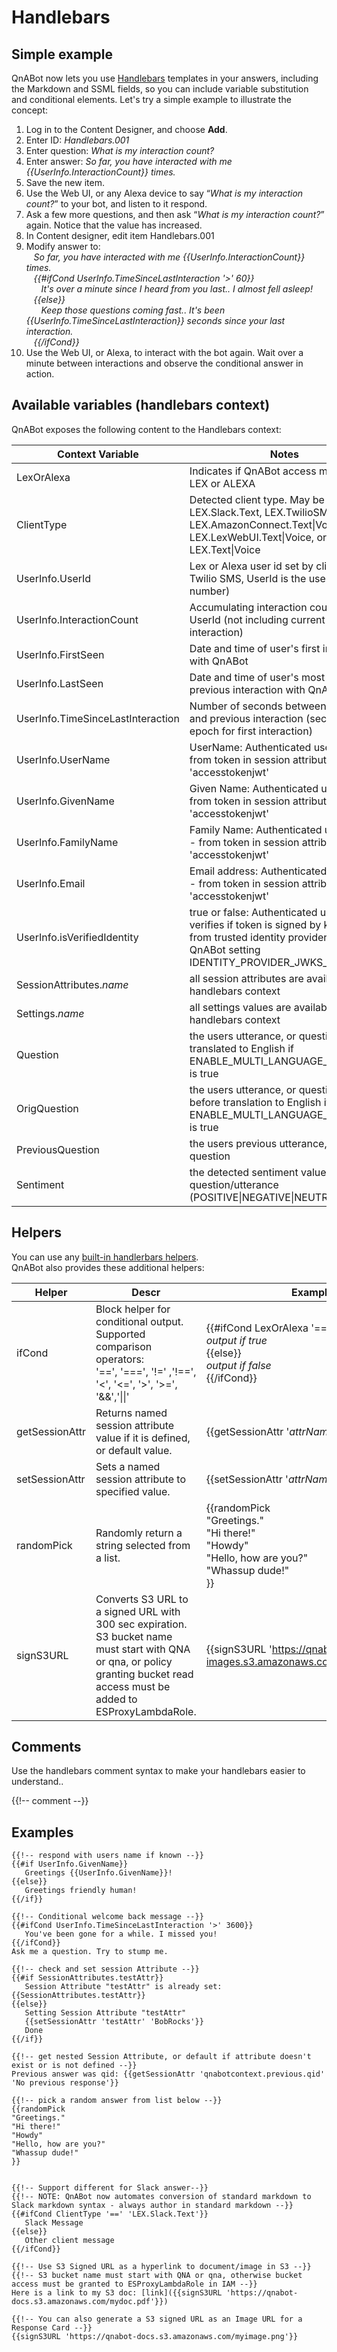 # Handlebars

## Simple example

QnABot now lets you use [Handlebars](https://handlebarsjs.com/) templates in your answers, including the Markdown and SSML fields, so you can include variable substitution and conditional elements. Let's try a simple example to illustrate the concept:

1. Log in to the Content Designer, and choose **Add**.
1. Enter ID: *Handlebars.001*
1. Enter question: *What is my interaction count?*
1. Enter answer: *So far, you have interacted with me {{UserInfo.InteractionCount}} times.*
1. Save the new item.
1. Use the Web UI, or any Alexa device to say “*What is my interaction count?*” to your bot, and listen to it respond. 
1. Ask a few more questions, and then ask “*What is my interaction count?*” again. Notice that the value has increased.
1. In Content designer, edit item Handlebars.001
1. Modify answer to:      
   _So far, you have interacted with me {{UserInfo.InteractionCount}} times.   
   {{#ifCond UserInfo.TimeSinceLastInteraction '>' 60}}   
      It's over a minute since I heard from you last.. I almost fell asleep!   
   {{else}}   
      Keep those questions coming fast.. It's been {{UserInfo.TimeSinceLastInteraction}} seconds since your last interaction.   
   {{/ifCond}}_   
1. Use the Web UI, or Alexa, to interact with the bot again. Wait over a minute between interactions and observe the conditional answer in action.

## Available variables (handlebars context)
QnABot exposes the following content to the Handlebars context:

|Context Variable                  | Notes                                                                                          |
|----------------------------------|------------------------------------------------------------------------------------------------|
|LexOrAlexa                        | Indicates if QnABot access method is LEX or ALEXA |
|ClientType                        | Detected client type. May be ALEXA, LEX.Slack.Text, LEX.TwilioSMS.Text, LEX.AmazonConnect.Text&#124;Voice, LEX.LexWebUI.Text&#124;Voice, or LEX.Text&#124;Voice | 
|UserInfo.UserId                   | Lex or Alexa user id set by client (For Twilio SMS, UserId is the user's phone number) |
|UserInfo.InteractionCount         | Accumulating interaction count for UserId (not including current interaction) |
|UserInfo.FirstSeen                | Date and time of user's first interaction with QnABot |
|UserInfo.LastSeen                 | Date and time of user's most recent previous interaction with QnABot |
|UserInfo.TimeSinceLastInteraction | Number of seconds between current and previous interaction (seconds since epoch for first interaction) |
|UserInfo.UserName                 | UserName: Authenticated users only - from token in session attribute 'accesstokenjwt' |
|UserInfo.GivenName                | Given Name: Authenticated users only - from token in session attribute 'accesstokenjwt' |
|UserInfo.FamilyName               | Family Name: Authenticated users only - from token in session attribute 'accesstokenjwt' |
|UserInfo.Email                    | Email address: Authenticated users only - from token in session attribute 'accesstokenjwt' |
|UserInfo.isVerifiedIdentity       | true or false: Authenticated users only - verifies if token is signed by key in jwks from trusted identity provider per QnABot setting IDENTITY\_PROVIDER\_JWKS\_URLS |
|SessionAttributes._name_          | all session attributes are available to the handlebars context |
|Settings._name_                   | all settings values are available to the handlebars context |
|Question                          | the users utterance, or question - translated to English if ENABLE\_MULTI\_LANGUAGE\_SUPPORT is true |
|OrigQuestion                      | the users utterance, or question - before translation to English if ENABLE\_MULTI\_LANGUAGE\_SUPPORT is true |
|PreviousQuestion                  | the users previous utterance, or question |
|Sentiment                         | the detected sentiment value of user's question/utterance (POSITIVE\|NEGATIVE\|NEUTRAL\|MIXED)|


## Helpers
You can use any [built-in handlerbars helpers](https://handlebarsjs.com/guide/builtin-helpers.html).  
QnABot also provides these additional helpers:

|Helper                  | Descr                                      | Example                                                                                     |
|------------------------|--------------------------------------------|---------------------------------------------------------------------------------------------|
|ifCond                  | Block helper for conditional output.<br>Supported comparison operators:<br>'==', '===', '!=' ,'!==', '<', '<=', '>', '>=', '&&','&#124;&#124;' |{{#ifCond LexOrAlexa '==' 'LEX'}}<br>_output if true_<br>{{else}}<br>_output if false_<br>{{/ifCond}}<br> |
|getSessionAttr          | Returns named session attribute value if it is defined, or default value. | {{getSessionAttr '_attrName_' '_default_'}} |
|setSessionAttr          | Sets a named session attribute to specified value. | {{setSessionAttr '_attrName_' '_value_'}} |
|randomPick              | Randomly return a string selected from a list. | {{randomPick<br>"Greetings."<br>"Hi there!"<br>"Howdy"<br>"Hello, how are you?"<br>"Whassup dude!"<br>}}|
|signS3URL               | Converts S3 URL to a signed URL with 300 sec expiration. S3 bucket name must start with QNA or qna, or policy granting bucket read access must be added to ESProxyLambdaRole. | {{signS3URL 'https://qnabot-images.s3.amazonaws.com/testimage.png'}}|

## Comments
Use the handlebars comment syntax to make your handlebars easier to understand..
  
{{!-- comment --}}

## Examples  

```
{{!-- respond with users name if known --}}
{{#if UserInfo.GivenName}}
   Greetings {{UserInfo.GivenName}}! 
{{else}}
   Greetings friendly human! 
{{/if}}

{{!-- Conditional welcome back message --}}
{{#ifCond UserInfo.TimeSinceLastInteraction '>' 3600}}
   You've been gone for a while. I missed you!
{{/ifCond}}
Ask me a question. Try to stump me. 

{{!-- check and set session Attribute --}}
{{#if SessionAttributes.testAttr}}
   Session Attribute "testAttr" is already set: {{SessionAttributes.testAttr}}
{{else}}
   Setting Session Attribute "testAttr" 
   {{setSessionAttr 'testAttr' 'BobRocks'}}
   Done
{{/if}}

{{!-- get nested Session Attribute, or default if attribute doesn't exist or is not defined --}}
Previous answer was qid: {{getSessionAttr 'qnabotcontext.previous.qid' 'No previous response'}}

{{!-- pick a random answer from list below --}}
{{randomPick 
"Greetings." 
"Hi there!" 
"Howdy"
"Hello, how are you?"
"Whassup dude!"
}}


{{!-- Support different for Slack answer--}}
{{!-- NOTE: QnABot now automates conversion of standard markdown to Slack markdown syntax - always author in standard markdown --}}
{{#ifCond ClientType '==' 'LEX.Slack.Text'}}
   Slack Message
{{else}}
   Other client message 
{{/ifCond}}

{{!-- Use S3 Signed URL as a hyperlink to document/image in S3 --}}
{{!-- S3 bucket name must start with QNA or qna, otherwise bucket access must be granted to ESProxyLambdaRole in IAM --}}
Here is a link to my S3 doc: [link]({{signS3URL 'https://qnabot-docs.s3.amazonaws.com/mydoc.pdf'}}) 

{{!-- You can also generate a S3 signed URL as an Image URL for a Response Card --}}
{{signS3URL 'https://qnabot-docs.s3.amazonaws.com/myimage.png'}}


```

